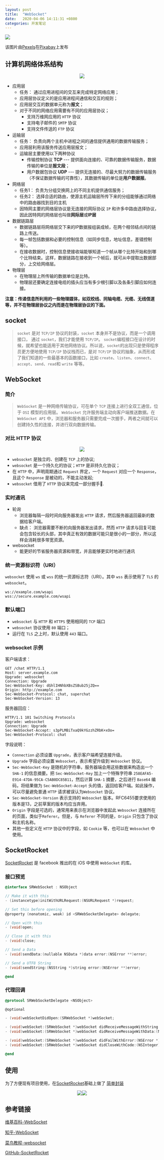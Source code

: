 ```yaml
---
layout: post
title:  "WebSocket"
date:   2020-04-06 14:11:31 +0800
categories: 开发笔记
---
```


![](http://yuqiangcoder.com/assets/postImages/ios/202004/web.jpg)

该图片由<a href="https://pixabay.com/zh/users/Pexels-2286921/?utm_source=link-attribution&amp;utm_medium=referral&amp;utm_campaign=image&amp;utm_content=1868997">Pexels</a>在<a href="https://pixabay.com/zh/?utm_source=link-attribution&amp;utm_medium=referral&amp;utm_campaign=image&amp;utm_content=1868997">Pixabay</a>上发布

## 计算机网络体系结构

<center class="half">
    <img src="http://yuqiangcoder.com/assets/postImages/ios/202004/OSI.png"/>
</center>

* 应用层
    * 任务： 通过应用进程间的交互来完成特定网络应用；
    * 应用层协议定义的是应用进程间通信和交互的规则；
    * 应用层交互的数据单元称为**报文**；
    * 对于不同的网络应用需要有不同的应用层协议；
        * 支持万维网应用的 `HTTP` 协议
        * 支持电子邮件的 `SMTP` 协议
        * 支持文件传送的 `FTP` 协议
* 运输层
    * 任务： 负责向两个主机中进程之间的通信提供通用的数据传输服务；
    * 应用层利用该服务传送应用层报文；
    * 运输层主要使用以下两种协议
        * 传输控制协议 **TCP** --- 提供面向连接的、可靠的数据传输服务，数据传输的单位是**报文段**；
        * 用户数据包协议 **UDP** --- 提供无连接的、尽最大努力的数据传输服务（不保证数据传输的可靠性），其数据传输的单位是**用户数据报**。
* 网络层
    * 任务1： 负责为分组交换网上的不同主机提供通信服务；
    * 任务2： 选择合适的路由，使源主机运输层所传下来的分组能够通过网络中的路由器找到目的主机
    * 因特网主要的网络层协议是无连接的网际协议 `IP` 和许多中路由选择协议，因此因特网的网络层也叫做**网际层**或**IP层**
* 数据链路层
    * 数据链路层将网络层交下来的IP数据报组装成帧，在两个相邻结点间的链路上传送。
    * 每一帧包括数据和必要的控制信息（如同步信息，地址信息，差错控制等）。
    * 在接收数据时，控制信息使接收端能够知道一个帧从哪个比特开始和到哪个比特结束。这样，数据链路在接收到一个帧后，就可从中提取出数据部分，上交给网络层。
* 物理层
    * 在物理层上所传输的数据单位是比特。
    * 物理层还要确定连接电缆的插头应当有多少根引脚以及各条引脚应如何连接。

**注意：传递信息所利用的一些物理媒体，如双绞线、同轴电缆、光缆、无线信道等，并不在物理层协议之内而是在物理层协议的下面。**

## socket
> `socket` 是对 `TCP/IP` 协议的封装，`socket` 本身并不是协议，而是一个调用接口， 通过 `socket`，我们才能使用 `TCP/IP`。
> `socket`编程接口在设计的时候，就希望也能适用于其他网络协议。所以说，`socket`的出现只是使得程序员更方便地使用 `TCP/IP` 协议栈而已，是对 `TCP/IP` 协议的抽象，从而形成了我们知道的一些最基本的函数接口，比如 `create`、`listen`、`connect`、`accept`、`send`、`read`和 `write` 等等。

## WebSocket

### 简介

> `WebSocket` 是一种网络传输协议，可在单个 `TCP` 连接上进行全双工通信，位于 `OSI` 模型的应用层。
> `WebSocket` 允许服务端主动向客户端推送数据。在 `WebSocket API` 中，浏览器和服务器只需要完成一次握手，两者之间就可以创建持久性的连接，并进行双向数据传输。

### 对比 HTTP 协议

<center class="half">
    <img src="http://yuqiangcoder.com/assets/postImages/ios/202004/websocket+http.png"/>
</center>

* `websocket` 是独立的、创建在 `TCP` 上的协议;
* `websocket` 是一个持久化的协议；`HTTP` 是非持久化协议；
* 在 `HTTP` 中，声明周期通过 `Request` 界定，一个 `Request` 对应一个 `Response`，且这个 `Response` 是被动的，不能主动发起;
* `websocket` 借用了 `HTTP` 协议来完成一部分握手🤝.

### 实时通讯
* 轮询
    * 浏览器每隔一段时间向服务器发出 `HTTP` 请求，然后服务器返回最新的数据给客户端。
    * 缺点： 浏览器需要不断的向服务器发出请求，然而 `HTTP` 请求与回复可能会包含较长的头部，其中真正有效的数据可能只是很小的一部分，所以这样会消耗很多带宽资源。
* websocket
    * 能更好的节省服务器资源和带宽，并且能够更实时地进行通讯

### 统一资源标识符（URI）
`websocket` 使用 `ws` 或 `wss` 的统一资源标志符（URI）。其中 `wss` 表示使用了 `TLS` 的  `websocket`。

```
ws://example.com/wsapi
wss://secure.example.com/wsapi
```

### 默认端口
* `websocket` 与 `HTTP` 和 `HTTPS` 使用相同的 `TCP` 端口
* `websocket` 协议使用 `80` 端口；
* 运行在 `TLS` 之上时，默认使用 `443` 端口。

### websocket 示例

客户端请求：

```
GET /chat HTTP/1.1
Host: server.example.com
Upgrade: websocket
Connection: Upgrade
Sec-WebSocket-Key: dGhlIHNhbXBsZSBub25jZQ==
Origin: http://example.com
Sec-WebSocket-Protocol: chat, superchat
Sec-WebSocket-Version: 13
```

服务器回应：

```
HTTP/1.1 101 Switching Protocols
Upgrade: websocket
Connection: Upgrade
Sec-WebSocket-Accept: s3pPLMBiTxaQ9kYGzzhZRbK+xOo=
Sec-WebSocket-Protocol: chat
```

字段说明：

* `Connection` 必须设置 `Upgrade`，表示客户端希望连接升级。
* `Upgrade` 字段必须设置 `Websocket`，表示希望升级到 `Websocket` 协议。
* `Sec-WebSocket-Key` 是随机的字符串，服务器端会用这些数据来构造出一个 `SHA-1` 的信息摘要。把 `Sec-WebSocket-Key` 加上一个特殊字符串 `258EAFA5-E914-47DA-95CA-C5AB0DC85B11`，然后计算 `SHA-1` 摘要，之后进行 `Base64` 编码，将结果做为 `Sec-WebSocket-Accept` 头的值，返回给客户端。如此操作，可以尽量避免普通 `HTTP` 请求被误认为`Websocket` 协议。
* `Sec-WebSocket-Version` 表示支持的 `Websocket` 版本。RFC6455要求使用的版本是13，之前草案的版本均应当弃用。
* `Origin` 字段是可选的，通常用来表示在浏览器中发起此 `Websocket` 连接所在的页面，类似于`Referer`。但是，与 `Referer` 不同的是，`Origin` 只包含了协议和主机名称。
* 其他一些定义在 `HTTP` 协议中的字段，如 `Cookie` 等，也可以在 `Websocket` 中使用。

## SocketRocket
[SocketRocket](https://github.com/facebook/SocketRocket) 是 facebook 推出的在 iOS 中使用 `WebSocket` 的库。

### 接口预览

```objective-c
@interface SRWebSocket : NSObject

// Make it with this
- (instancetype)initWithURLRequest:(NSURLRequest *)request;

// Set this before opening
@property (nonatomic, weak) id <SRWebSocketDelegate> delegate;

// Open with this
- (void)open;

// Close it with this
- (void)close;

// Send a Data
- (void)sendData:(nullable NSData *)data error:(NSError **)error;

// Send a UTF8 String
- (void)sendString:(NSString *)string error:(NSError **)error;

@end
```

### 代理回调

```objective-c
@protocol SRWebSocketDelegate <NSObject>

@optional

- (void)webSocketDidOpen:(SRWebSocket *)webSocket;

- (void)webSocket:(SRWebSocket *)webSocket didReceiveMessageWithString:(NSString *)string;
- (void)webSocket:(SRWebSocket *)webSocket didReceiveMessageWithData:(NSData *)data;

- (void)webSocket:(SRWebSocket *)webSocket didFailWithError:(NSError *)error;
- (void)webSocket:(SRWebSocket *)webSocket didCloseWithCode:(NSInteger)code reason:(nullable NSString *)reason wasClean:(BOOL)wasClean;

@end
```

## 使用

为了方便现有项目使用，在[SocketRocket](https://github.com/facebook/SocketRocket)基础上做了 [简单封装](https://github.com/YQqiang/WebSocket)

<center class="half">
    <img src="http://yuqiangcoder.com/assets/postImages/ios/202004/connect.PNG"/><img src="http://yuqiangcoder.com/assets/postImages/ios/202004/sendmessage.PNG"/>
</center>

## 参考链接

[维基百科-WebSocket](https://zh.wikipedia.org/wiki/WebSocket)

[知乎-WebSocket](https://www.zhihu.com/question/20215561)

[菜鸟教程-websocket](https://www.runoob.com/html/html5-websocket.html)

[GitHub-SocketRocket](https://github.com/facebook/SocketRocket)


[jekyll-docs]: https://jekyllrb.com/docs/home
[jekyll-gh]:   https://github.com/jekyll/jekyll
[jekyll-talk]: https://talk.jekyllrb.com/

